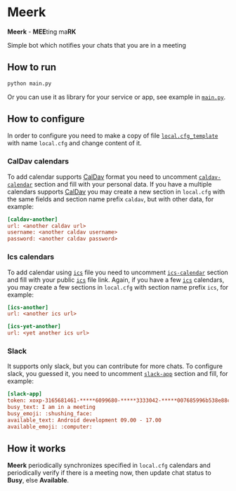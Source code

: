 # Meerk

**Meerk** - **MEE**ting ma**RK**  

Simple bot which notifies your chats that you are in a meeting

## How to run

```bash
python main.py
```

Or you can use it as library for your service or app, see example in 
[`main.py`](https://github.com/nikialeksey/meerk/blob/master/main.py).

## How to configure

In order to configure you need to make a copy of file 
[`local.cfg_template`](https://github.com/nikialeksey/meerk/blob/master/local.cfg_template) with name `local.cfg`
and change content of it. 

### CalDav calendars

To add calendar supports [CalDav](https://en.wikipedia.org/wiki/CalDAV)
format you need to uncomment 
[`caldav-calendar`](https://github.com/nikialeksey/meerk/blob/master/local.cfg_template#L1-L4) section
and fill with your personal data. If you have a multiple calendars supports [CalDav](https://en.wikipedia.org/wiki/CalDAV)
you may create a new section in `local.cfg` with the same fields and section name prefix `caldav`, 
but with other data, for example:

```ini
[caldav-another]
url: <another caldav url>
username: <another caldav username>
password: <another caldav password>
```

### Ics calendars

To add calendar using [`ics`](https://en.wikipedia.org/wiki/ICalendar) file you need to uncomment
[`ics-calendar`](https://github.com/nikialeksey/meerk/blob/master/local.cfg_template#L6-L7) section and fill with
your public [`ics`](https://en.wikipedia.org/wiki/ICalendar) file link. Again, if you have a few 
[`ics`](https://en.wikipedia.org/wiki/ICalendar) calendars, you may create a few sections in `local.cfg` with section 
name prefix `ics`, for example:

```ini
[ics-another]
url: <another ics url>

[ics-yet-another]
url: <yet another ics url>
```

### Slack

It supports only slack, but you can contribute for more chats. To configure slack, you guessed it, you need to 
uncomment [`slack-app`](https://github.com/nikialeksey/meerk/blob/master/local.cfg_template#L9-L14) section and fill,
for example:

```ini
[slack-app]
token: xoxp-3165681461-*****6099680-*****3333042-*****007685996b538e88cbe92a6098b
busy_text: I am in a meeting
busy_emoji: :shushing_face:
available_text: Android development 09.00 - 17.00
available_emoji: :computer:
```

## How it works

**Meerk** periodically synchronizes specified in `local.cfg` calendars and periodically verify if there is a 
meeting now, then update chat status to **Busy**, else **Available**. 
